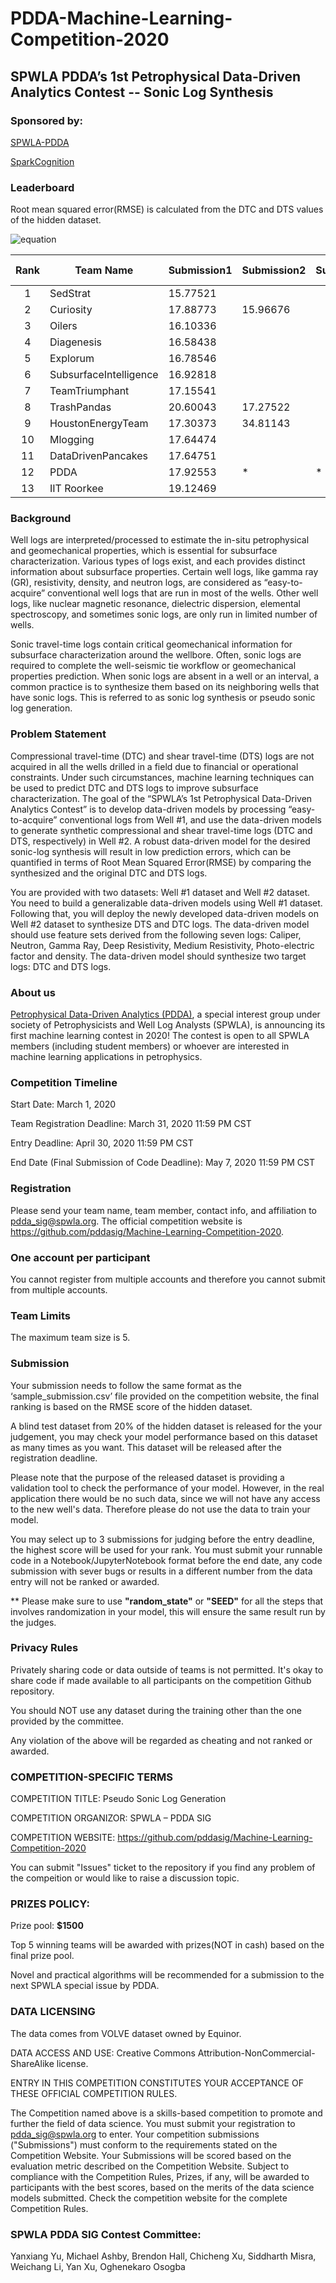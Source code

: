 # PDDA-Machine-Learning-Competition-2020

## SPWLA PDDA’s 1st Petrophysical Data-Driven Analytics Contest -- Sonic Log Synthesis


### Sponsored by:
[SPWLA-PDDA](https://www.spwla.org/SPWLA/Chapters_SIGs/SIGs/PDDA/PDDA.aspx)

[SparkCognition](https://www.sparkcognition.com/?utm_medium=direct&utm_source=direct)

### Leaderboard
Root mean squared error(RMSE) is calculated from the DTC and DTS values of the hidden dataset.

![equation](https://github.com/pddasig/Machine-Learning-Competition-2020/blob/master/pictures/CodeCogsEqn.png)

| Rank | Team Name              | Submission1  | Submission2  | Submission3 | Best Score | Best Solution | Notebook                                                                                                                                                         |
|:----:|------------------------|--------------|--------------|-------------|------------|---------------|------------------------------------------------------------------------------------------------------------------------------------------------------------------|
|   1  | SedStrat               | 15.77521     |              |             | 15.77521   |               |                                                                                                                                                                  |
|   2  | Curiosity              | 17.88773     | 15.96676     |             | 15.96676   |               |                                                                                                                                                                  |
|   3  | Oilers                 | 16.10336     |              |             | 16.10336   |               |                                                                                                                                                                  |
|   4  | Diagenesis             | 16.58438     |              |             | 16.58438   |               |                                                                                                                                                                  |
|   5  | Explorum               | 16.78546     |              |             | 16.78546   |               |                                                                                                                                                                  |
|   6  | SubsurfaceIntelligence | 16.92818     |              |             | 16.92818   |               |                                                                                                                                                                  |
|   7  | TeamTriumphant         | 17.15541     |              |             | 17.15541   |               |                                                                                                                                                                  |
|   8  | TrashPandas            | 20.60043     | 17.27522     |             | 17.27522   |               |                                                                                                                                                                  |
|   9  | HoustonEnergyTeam      | 17.30373     | 34.81143     |             | 17.30373   |               |                                                                                                                                                                  |
|  10  | Mlogging               | 17.64474     |              |             | 17.64474   |               |                                                                                                                                                                  |
|  11  | DataDrivenPancakes     | 17.64751     |              |             | 17.64751   |               |                                                                                                                                                                  |
|  12  | PDDA                   | 17.92553     | *            | *           | 17.92553   | Randomforest  | [Starter_Yu.ipyb](https://github.com/pddasig/Machine-Learning-Competition-2020/blob/master/Synthetic%20Sonic%20Log%20Generation%20Starter_Yu%202_27_2020.ipynb)  |
|  13  | IIT Roorkee            | 19.12469     |              |             | 19.12469   |               |                                                                                                                                                                  |

### Background
Well logs are interpreted/processed to estimate the in-situ petrophysical and geomechanical properties, which is essential for subsurface characterization. Various types of logs exist, and each provides distinct information about subsurface properties. Certain well logs, like gamma ray (GR), resistivity, density, and neutron logs, are considered as “easy-to-acquire” conventional well logs that are run in most of the wells. Other well logs, like nuclear magnetic resonance, dielectric dispersion, elemental spectroscopy, and sometimes sonic logs, are only run in limited number of wells.

Sonic travel-time logs contain critical geomechanical information for subsurface characterization around the wellbore. Often, sonic logs are required to complete the well-seismic tie workflow or geomechanical properties prediction. When sonic logs are absent in a well or an interval, a common practice is to synthesize them based on its neighboring wells that have sonic logs. This is referred to as sonic log synthesis or pseudo sonic log generation. 

### Problem Statement
Compressional travel-time (DTC) and shear travel-time (DTS) logs are not acquired in all the wells drilled in a field due to financial or operational constraints. Under such circumstances, machine learning techniques can be used to predict DTC and DTS logs to improve subsurface characterization. The goal of the “SPWLA’s 1st Petrophysical Data-Driven Analytics Contest” is to develop data-driven models by processing “easy-to-acquire” conventional logs from Well #1, and use the data-driven models to generate synthetic compressional and shear travel-time logs (DTC and DTS, respectively) in Well #2. A robust data-driven model for the desired sonic-log synthesis will result in low prediction errors, which can be quantified in terms of Root Mean Squared Error(RMSE) by comparing the synthesized and the original DTC and DTS logs.

You are provided with two datasets: Well #1 dataset and Well #2 dataset. You need to build a generalizable data-driven models using Well #1 dataset. Following that, you will deploy the newly developed data-driven models on Well #2 dataset to synthesize DTS and DTC logs. The data-driven model should use feature sets derived from the following seven logs: Caliper, Neutron, Gamma Ray, Deep Resistivity, Medium Resistivity, Photo-electric factor and density. The data-driven model should synthesize two target logs: DTC and DTS logs.


### About us
[Petrophysical Data-Driven Analytics (PDDA)](https://www.spwla.org/SPWLA/Chapters_SIGs/SIGs/PDDA/PDDA.aspx), a special interest group under society of Petrophysicists and Well Log Analysts (SPWLA), is announcing its first machine learning contest in 2020!
The contest is open to all SPWLA members (including student members) or whoever are interested in machine learning applications in petrophysics. 

### Competition Timeline 
Start Date: March 1, 2020 

Team Registration Deadline: March 31, 2020 11:59 PM CST

Entry Deadline: April 30, 2020 11:59 PM CST

End Date (Final Submission of Code Deadline): May 7, 2020 11:59 PM CST


### Registration 
Please send your team name, team member, contact info, and affiliation to pdda_sig@spwla.org. The official competition website is https://github.com/pddasig/Machine-Learning-Competition-2020. 

### One account per participant
You cannot register from multiple accounts and therefore you cannot submit from multiple accounts.


### Team Limits
The maximum team size is 5.


### Submission 
Your submission needs to follow the same format as the ‘sample_submission.csv’ file provided on the competition website, the final ranking is based on the RMSE score of the hidden dataset. 

A blind test dataset from 20% of the hidden dataset is released for the your judgement, you may check your model performance based on this dataset as many times as you want. This dataset will be released after the registration deadline. 

Please note that the purpose of the released dataset is providing a validation tool to check the performance of your model. However, in the real application there would be no such data, since we will not have any access to the new well's data. Therefore please do not use the data to train your model. 

You may select up to 3 submissions for judging before the entry deadline, the highest score will be used for your rank. 
You must submit your runnable code in a Notebook/JupyterNotebook format before the end date, any code submission with sever bugs or results in a different number from the data entry will not be ranked or awarded. 

** Please make sure to use **"random_state"** or **"SEED"** for all the steps that involves randomization in your model, this will ensure the same result run by the judges.    


### Privacy Rules
Privately sharing code or data outside of teams is not permitted. It's okay to share code if made available to all participants on the competition Github repository.

You should NOT use any dataset during the training other than the one provided by the committee.

Any violation of the above will be regarded as cheating and not ranked or awarded. 


### COMPETITION-SPECIFIC TERMS 
COMPETITION TITLE: Pseudo Sonic Log Generation 

COMPETITION ORGANIZOR: SPWLA – PDDA SIG

COMPETITION WEBSITE: https://github.com/pddasig/Machine-Learning-Competition-2020 

You can submit "Issues" ticket to the repository if you find any problem of the compeition or would like to raise a discussion topic. 


### PRIZES POLICY: 
Prize pool: __$1500__

Top 5 winning teams will be awarded with prizes(NOT in cash) based on the final prize pool.

Novel and practical algorithms will be recommended for a submission to the next SPWLA special issue by PDDA. 

### DATA LICENSING
The data comes from VOLVE dataset owned by Equinor. 

DATA ACCESS AND USE: Creative Commons Attribution-NonCommercial-ShareAlike license.

ENTRY IN THIS COMPETITION CONSTITUTES YOUR ACCEPTANCE OF THESE OFFICIAL COMPETITION RULES.

The Competition named above is a skills-based competition to promote and further the field of data science. You must submit your registration to pdda_sig@spwla.org to enter. Your competition submissions ("Submissions") must conform to the requirements stated on the Competition Website. Your Submissions will be scored based on the evaluation metric described on the Competition Website. Subject to compliance with the Competition Rules, Prizes, if any, will be awarded to participants with the best scores, based on the merits of the data science models submitted. Check the competition website for the complete Competition Rules.



### SPWLA PDDA SIG Contest Committee:
Yanxiang Yu, Michael Ashby, Brendon Hall, Chicheng Xu, Siddharth Misra, Weichang Li, Yan Xu, Oghenekaro Osogba


